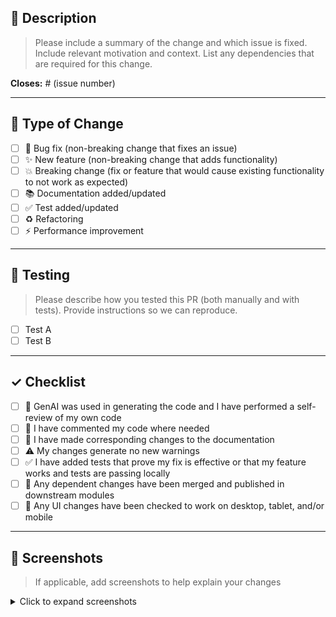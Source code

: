 <!--
Thank you for contributing! Please fill out this template to help us review your PR.
-->

## 📝 Description

> Please include a summary of the change and which issue is fixed.
> Include relevant motivation and context.
> List any dependencies that are required for this change.

**Closes:** # (issue number)

---

## 🔧 Type of Change

- [ ] 🐛 Bug fix (non-breaking change that fixes an issue)
- [ ] ✨ New feature (non-breaking change that adds functionality)
- [ ] 💥 Breaking change (fix or feature that would cause existing functionality to not work as expected)
- [ ] 📚 Documentation added/updated
- [ ] ✅ Test added/updated
- [ ] ♻️ Refactoring
- [ ] ⚡ Performance improvement

---

## 🧪 Testing

> Please describe how you tested this PR (both manually and with tests).
> Provide instructions so we can reproduce.

- [ ] Test A
- [ ] Test B

---

## ✓ Checklist

- [ ] 🤖 GenAI was used in generating the code and I have performed a self-review of my own code
- [ ] 💬 I have commented my code where needed
- [ ] 📖 I have made corresponding changes to the documentation
- [ ] ⚠️ My changes generate no new warnings
- [ ] ✅ I have added tests that prove my fix is effective or that my feature works and tests are passing locally
- [ ] 🔗 Any dependent changes have been merged and published in downstream modules
- [ ] 📱 Any UI changes have been checked to work on desktop, tablet, and/or mobile

---

## 📸 Screenshots

> If applicable, add screenshots to help explain your changes

<details>
<summary>Click to expand screenshots</summary>

<!-- Add your screenshots here -->

</details>
